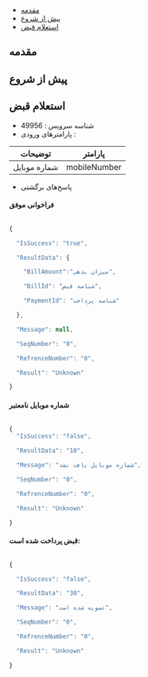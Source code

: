 - [مقدمه](#menu)
- [پیش از شروع](#menu)
- [استعلام قبض](#menu)

## مقدمه


## پیش از شروع



## استعلام قبض


- شناسه سرویس : 49956
- پارامترهای ورودی : 

|توضیحات|پارامتر| 
|-------|-----------|
| شماره موبایل |mobileNumber |

- پاسخ‌های برگشتی


#### فراخوانی موفق

```javascript 

{

  "IsSuccess": "true",

  "ResultData": {

    "BillAmount":"میزان بدهی",

    "BillId": "شناسه قبض",

    "PaymentId": "شناسه پرداخت"

  },

  "Message": null,

  "SeqNumber": "0",

  "RefrenceNumber": "0",

  "Result": "Unknown"

}
```

#### شماره موبایل نامعتبر

```javascript 

{
  "IsSuccess": "false",

  "ResultData": "10",

  "Message": "شماره موبایل یافت نشد",

  "SeqNumber": "0",

  "RefrenceNumber": "0",

  "Result": "Unknown"

}
```

#### قبض پرداخت شده است:


```javascript 

{

  "IsSuccess": "false",

  "ResultData": "30",

  "Message": "تسویه شده است",

  "SeqNumber": "0",

  "RefrenceNumber": "0",

  "Result": "Unknown"

}

```
